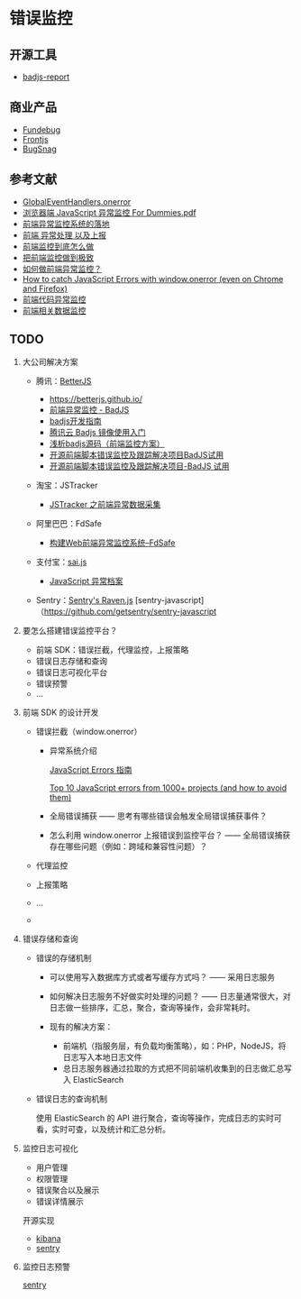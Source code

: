 # 错误监控

## 开源工具

- [badjs-report](https://github.com/BetterJS/badjs-report)

## 商业产品

- [Fundebug](https://www.fundebug.com/)
- [Frontjs](https://www.frontjs.com/)
- [BugSnag](https://www.bugsnag.com/)

## 参考文献

- [GlobalEventHandlers.onerror](https://developer.mozilla.org/zh-CN/docs/Web/API/GlobalEventHandlers/onerror)
- [浏览器端 JavaScript 异常监控 For Dummies.pdf](https://github.com/kof97/QCon/blob/master/%E5%85%A8%E7%90%83%E8%BD%AF%E4%BB%B6%E5%BC%80%E5%8F%91%E5%A4%A7%E4%BC%9A2016%E4%B8%8A%E6%B5%B7PDF/%E6%B5%8F%E8%A7%88%E5%99%A8%E7%AB%AF%20JavaScript%20%E5%BC%82%E5%B8%B8%E7%9B%91%E6%8E%A7%20For%20Dummies.pdf)
- [前端异常监控系统的落地](https://zhuanlan.zhihu.com/p/26085642)
- [前端 异常处理 以及上报](https://github.com/jerryni/blog/issues/5)
- [前端监控到底怎么做](https://github.com/pengkobe/reading-notes/issues/55)
- [把前端监控做到极致](https://juejin.im/post/5a52f138f265da3e5b32a41b)
- [如何做前端异常监控？](https://www.zhihu.com/question/29953354)
- [How to catch JavaScript Errors with window.onerror (even on Chrome and Firefox)](https://danlimerick.wordpress.com/2014/01/18/how-to-catch-javascript-errors-with-window-onerror-even-on-chrome-and-firefox/)
- [前端代码异常监控](http://rapheal.sinaapp.com/2014/11/06/javascript-error-monitor/)
- [前端相关数据监控](http://www.alloyteam.com/2014/03/front-end-data-monitoring/)

## TODO

1. 大公司解决方案

    - 腾讯：[BetterJS](https://github.com/BetterJS)

        - https://betterjs.github.io/
        - [前端异常监控 - BadJS](https://slides.com/loskael/badjs/fullscreen#/)
        - [badjs开发指南](https://imweb.io/topic/5b67dfeaf3fbd8d9125fe7ff)
        - [腾讯云 Badjs 镜像使用入门](https://cloud.tencent.com/developer/article/1004564)
        - [浅析badjs源码（前端监控方案）](https://juejin.im/post/5b434402f265da0f7d4edf77)
        - [开源前端脚本错误监控及跟踪解决项目BadJS试用](https://blog.csdn.net/Fundebug/article/details/86489964)
        - [开源前端脚本错误监控及跟踪解决项目-BadJS 试用](https://www.cnblogs.com/wang2650/p/9087824.html)

    - 淘宝：JSTracker

        - [JSTracker 之前端异常数据采集](https://feehi.com/view/936)

    - 阿里巴巴：FdSafe

        - [构建Web前端异常监控系统–FdSafe](https://cloud.tencent.com/info/c5f3d092a243028a3d0da7a5b6a88336.html)

    - 支付宝：[sai.js](https://github.com/saijs)

        - [JavaScript 异常档案](https://saijs.github.io/wiki/)

    - Sentry：[Sentry's Raven.js](https://ravenjs.com/) [sentry-javascript]（https://github.com/getsentry/sentry-javascript

2. 要怎么搭建错误监控平台？

    - 前端 SDK：错误拦截，代理监控，上报策略
    - 错误日志存储和查询
    - 错误日志可视化平台
    - 错误预警
    - ...

3. 前端 SDK 的设计开发

    - 错误拦截（window.onerror）

        - 异常系统介绍

            [JavaScript Errors 指南](https://mp.weixin.qq.com/s/e4_AdSWMxl1BXLfMl-sAgA)

            [Top 10 JavaScript errors from 1000+ projects (and how to avoid them)](https://rollbar.com/blog/top-10-javascript-errors/)

        - 全局错误捕获 —— 思考有哪些错误会触发全局错误捕获事件？
        - 怎么利用 window.onerror 上报错误到监控平台？ —— 全局错误捕获存在哪些问题（例如：跨域和兼容性问题）？

    - 代理监控
    - 上报策略
    - ...
    - 

4. 错误存储和查询

    - 错误的存储机制

        - 可以使用写入数据库方式或者写缓存方式吗？ —— 采用日志服务
        - 如何解决日志服务不好做实时处理的问题？ —— 日志量通常很大，对日志做一些排序，汇总，聚合，查询等操作，会非常耗时。
        - 现有的解决方案：

            - 前端机（指服务层，有负载均衡策略），如：PHP，NodeJS，将日志写入本地日志文件
            - 总日志服务器通过拉取的方式把不同前端机收集到的日志做汇总写入 ElasticSearch

    - 错误日志的查询机制

        使用 ElasticSearch 的 API 进行聚合，查询等操作，完成日志的实时可看，实时可查，以及统计和汇总分析。

5. 监控日志可视化

    - 用户管理
    - 权限管理
    - 错误聚合以及展示
    - 错误详情展示

    开源实现

    - [kibana](https://elasticsearch.cn/topic/kibana)
    - [sentry](https://sentry.io/organizations/learning-w5/issues/)

6. 监控日志预警

    [sentry](https://sentry.io/organizations/learning-w5/issues/)
